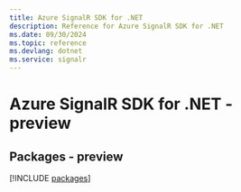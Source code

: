 ```yaml
---
title: Azure SignalR SDK for .NET
description: Reference for Azure SignalR SDK for .NET
ms.date: 09/30/2024
ms.topic: reference
ms.devlang: dotnet
ms.service: signalr
---
```

# Azure SignalR SDK for .NET - preview
## Packages - preview
[!INCLUDE [packages](signalr-index.md)]